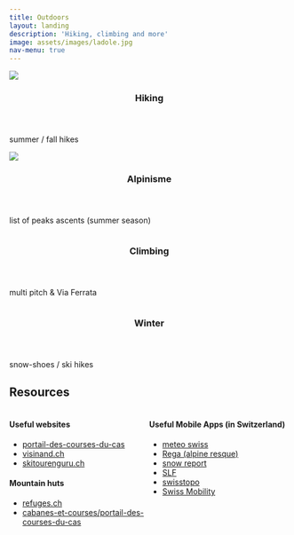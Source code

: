 ```yaml
---
title: Outdoors
layout: landing
description: 'Hiking, climbing and more'
image: assets/images/ladole.jpg
nav-menu: true
---
```



<!-- Main -->
<div id="main">



<!-- Two -->
<section id="one" class="spotlights">
	<section>
		<a href="summer_outings.html" class="image" title="from the summit of 'La Breya'">
			<img src="{{ site.baseurl }}{% link assets/images/champex_lac_hike.jpg %}" data-position="center center" />
		</a>
		<div class="content">
			<div class="inner">
				<header class="major">
					<h3>Hiking</h3></header>
				<p>summer / fall hikes</p>
			</div>
		</div>
	</section>
	<section>
		<a href="alpinisme.html" class="image" title="Le Portalet">
			<img src="{{ site.baseurl }}{% link  assets/images/summer/portalet/IMG-20210702-WA0006.jpg%}" data-position="center center" />
		</a>
		<div class="content">
			<div class="inner">
				<header class="major">
					<h3>Alpinisme</h3></header>
				<p>list of peaks ascents (summer season)</p>
			</div>
		</div>
	</section>	
	<section>
		<a href="climbs.html" class="image" title="belaying my friend Maxime in 'Bravo Lapp'">
			<img src="{{ site.baseurl }}{% link assets/images/belaying.png %}" alt="" data-position="top center" />
		</a>
		<div class="content">
			<div class="inner">
				<header class="major">
					<h3>Climbing</h3>
				</header>
				<p>multi pitch & Via Ferrata</p>
			</div>
		</div>
	</section>
	<section>
		<a href="winter_outings.html" class="image" title="little hike in 'Les Pleiades'">
			<img src="{{ site.baseurl }}{% link assets/images/lespleiades.jpg %}" alt="" data-position="25% 25%" />
		</a>
		<div class="content">
			<div class="inner">
				<header class="major">
					<h3>Winter</h3>
				</header>
				<p>snow-shoes / ski hikes</p>
			</div>
		</div>
	</section>
</section>

<!-- Three -->
<!-- <section id="three">
	<div class="inner">
		<header class="major">
			<h2>Massa libero</h2>
		</header>
		<p>Nullam et orci eu lorem consequat tincidunt vivamus et sagittis libero. Mauris aliquet magna magna sed nunc rhoncus pharetra. Pellentesque condimentum sem. In efficitur ligula tate urna. Maecenas laoreet massa vel lacinia pellentesque lorem ipsum dolor. Nullam et orci eu lorem consequat tincidunt. Vivamus et sagittis libero. Mauris aliquet magna magna sed nunc rhoncus amet pharetra et feugiat tempus.</p>
		<ul class="actions">
			<li><a href="generic.html" class="button next">Get Started</a></li>
		</ul>
	</div>
</section> -->


<!-- One -->
<section id="two">
	<div class="inner">
		<!-- <header class="major"> -->
		<h2>Resources</h2>
		<!-- </header> -->
		<div style="float: left; width: 50%;">
			<h4>Useful websites</h4>
			<ul> 
				<li><a href="https://www.sac-cas.ch/fr/cabanes-et-courses/portail-des-courses-du-cas/">portail-des-courses-du-cas</a></li>
				<li><a href="http://visinand.ch/">visinand.ch</a></li>
				<li><a href="http://www.skitourenguru.ch/">skitourenguru.ch</a></li>
			</ul>
			<h4>Mountain huts</h4>
			<ul>
				<li><a href="https://www.refuges.ch/">refuges.ch</a></li>
				<li><a href="https://www.sac-cas.ch/fr/cabanes-et-courses/portail-des-courses-du-cas/">cabanes-et-courses/portail-des-courses-du-cas</a></li>
			</ul>
		</div>
		<div style="float: left; width: 50%;">
			<h4>Useful Mobile Apps (in Switzerland)</h4>
				<ul>
					<li><a href="https://play.google.com/store/apps/details?id=ch.admin.meteoswiss">meteo swiss</a></li>
					<li><a href="https://play.google.com/store/apps/details?id=ch.rega.Rega">Rega (alpine resque)</a></li>
					<li><a href="https://play.google.com/store/apps/details?id=com.SnowReport.screens">snow report</a></li>
					<li><a href="https://play.google.com/store/apps/details?id=ch.slf.whiteriskmobile">SLF</a></li>
					<li><a href="https://play.google.com/store/apps/details?id=ch.admin.swisstopo">swisstopo</a></li>
					<li><a href="https://play.google.com/store/apps/details?id=ch.schweizmobil">Swiss Mobility</a></li>
				</ul>
		</div>
	</div>
</section>

</div>
